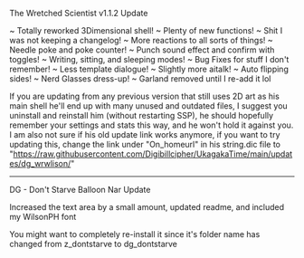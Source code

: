 The Wretched Scientist v1.1.2 Update

~ Totally reworked 3Dimensional shell!
~ Plenty of new functions!
~ Shit I was not keeping a changelog!
~ More reactions to all sorts of things!
~ Needle poke and poke counter!
~ Punch sound effect and confirm with toggles!
~ Writing, sitting, and sleeping modes!
~ Bug Fixes for stuff I don't remember!
~ Less template dialogue!
~ Slightly more aitalk!
~ Auto flipping sides!
~ Nerd Glasses dress-up!
~ Garland removed until I re-add it lol

If you are updating from any previous version that still uses 2D art as his main shell he'll end up with many unused and outdated files, I suggest you uninstall and reinstall him (without restarting SSP), he should hopefully remember your settings and stats this way, and he won't hold it against you.
I am also not sure if his old update link works anymore, if you want to try updating this, change the link under "On_homeurl" in his string.dic file to "https://raw.githubusercontent.com/Digibillcipher/UkagakaTime/main/updates/dg_wrwlison/"

------------------------------------------------------------

DG - Don't Starve Balloon Nar Update

Increased the text area by a small amount, updated readme, and included my WilsonPH font

You might want to completely re-install it since it's folder name has changed from z_dontstarve to dg_dontstarve
